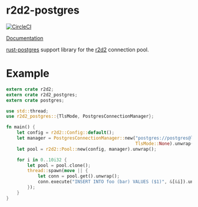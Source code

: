 r2d2-postgres
=============

[![CircleCI](https://circleci.com/gh/sfackler/r2d2-postgres.svg?style=shield)](https://circleci.com/gh/sfackler/r2d2-postgres)

[Documentation](https://docs.rs/r2d2_postgres)

[rust-postgres](https://github.com/sfackler/rust-postgres) support library for the [r2d2](https://github.com/sfackler/r2d2) connection pool.

# Example

```rust
extern crate r2d2;
extern crate r2d2_postgres;
extern crate postgres;

use std::thread;
use r2d2_postgres::{TlsMode, PostgresConnectionManager};

fn main() {
    let config = r2d2::Config::default();
    let manager = PostgresConnectionManager::new("postgres://postgres@localhost",
                                                 TlsMode::None).unwrap();
    let pool = r2d2::Pool::new(config, manager).unwrap();

    for i in 0..10i32 {
        let pool = pool.clone();
        thread::spawn(move || {
            let conn = pool.get().unwrap();
            conn.execute("INSERT INTO foo (bar) VALUES ($1)", &[&i]).unwrap();
        });
    }
}
```

